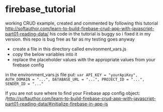 # firebase_tutorial
working CRUD example, created and commented by following this tutorial http://softauthor.com/learn-to-build-firebase-crud-app-with-javascript-part01-reading-data/ his code in the tutorial is buggy so i fixed it in my version. this repo is bug free as far as my testing goes anyway

* create a file in this directory called environment_vars.js
* copy the below variables into it
* replace the placeholder values with the appropriate values from your firebase config

in the environment_vars.js file put: 
`var API_KEY = "yourApiKey",
AUTH_DOMAIN = "...",
DATABASE_URL = "...",
PROJECT_ID = "...",
SENDER_ID = "..."`

If you are not sure where to find your Firebase app config object:
/http://softauthor.com/learn-to-build-firebase-crud-app-with-javascript-part01-reading-data/#initialize-firebase-in-app-js
